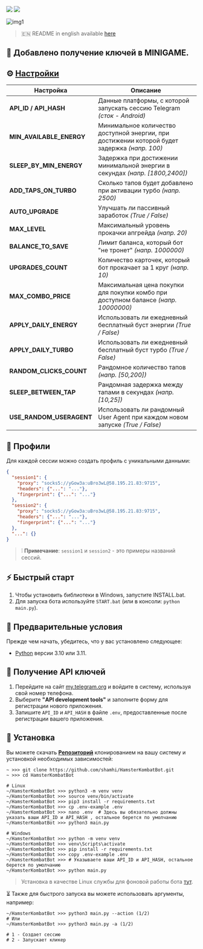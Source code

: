 [<img src="https://img.shields.io/badge/Telegram-%40Me-orange">](https://t.me/sho6ot)
[<img src="https://img.shields.io/badge/python-3.10%20%7C%203.11-blue">](https://www.python.org/downloads/)

![img1](.github/images/demo.png)

> 🇪🇳 README in english available [here](README-EN.md)
## 📌 Добавлено получение ключей в MINIGAME.
## ⚙ [Настройки](https://github.com/shamhi/HamsterKombatBot/blob/main/.env-example)
| Настройка                | Описание                                                                                      |
|--------------------------|-----------------------------------------------------------------------------------------------|
| **API_ID / API_HASH**    | Данные платформы, с которой запускать сессию Telegram _(сток - Android)_                      |
| **MIN_AVAILABLE_ENERGY** | Минимальное количество доступной энергии, при достижении которой будет задержка _(напр. 100)_ |
| **SLEEP_BY_MIN_ENERGY**  | Задержка при достижении минимальной энергии в секундах _(напр. [1800,2400])_                  |
| **ADD_TAPS_ON_TURBO**    | Сколько тапов будет добавлено при активации турбо _(напр. 2500)_                              |
| **AUTO_UPGRADE**         | Улучшать ли пассивный заработок _(True / False)_                                              |
| **MAX_LEVEL**            | Максимальный уровень прокачки апгрейда _(напр. 20)_                                           |
| **BALANCE_TO_SAVE**      | Лимит баланса, который бот "не тронет" _(напр. 1000000)_                                      |
| **UPGRADES_COUNT**       | Количество карточек, который бот прокачает за 1 круг _(напр. 10)_                             |
| **MAX_COMBO_PRICE**      | Максимальная цена покупки для покупки комбо при доступном балансе _(напр. 10000000)_          |
| **APPLY_DAILY_ENERGY**   | Использовать ли ежедневный бесплатный буст энергии _(True / False)_                           |
| **APPLY_DAILY_TURBO**    | Использовать ли ежедневный бесплатный буст турбо _(True / False)_                             |
| **RANDOM_CLICKS_COUNT**  | Рандомное количество тапов _(напр. [50,200])_                                                 |
| **SLEEP_BETWEEN_TAP**    | Рандомная задержка между тапами в секундах _(напр. [10,25])_                                  |
| **USE_RANDOM_USERAGENT** | Использовать ли рандомный User Agent при каждом новом запуске _(True / False)_                |

## 📕 Профили
Для каждой сессии можно создать профиль с уникальными данными:
```json
{
  "session1": {
    "proxy": "socks5://yGow3a:uBro3wL@58.195.21.83:9715",
    "headers": {"...": "..."},
    "fingerprint": {"...": "..."}
  },
  "session2": {
    "proxy": "socks5://yGow3a:uBro3wL@58.195.21.83:9715",
    "headers": {"...": "..."},
    "fingerprint": {"...": "..."}
  },
  "...": {}
}
```
> ❕ **Примечание**:  `session1` и `session2` - это примеры названий сессий.

## ⚡ Быстрый старт
1. Чтобы установить библиотеки в Windows, запустите INSTALL.bat.
2. Для запуска бота используйте `START.bat` (или в консоли: `python main.py`).

## 📌 Предварительные условия
Прежде чем начать, убедитесь, что у вас установлено следующее:
- [Python](https://www.python.org/downloads/) версии 3.10 или 3.11.

## 📃 Получение API ключей
1. Перейдите на сайт [my.telegram.org](https://my.telegram.org) и войдите в систему, используя свой номер телефона.
2. Выберите **"API development tools"** и заполните форму для регистрации нового приложения.
3. Запишите `API_ID` и `API_HASH` в файле `.env`, предоставленные после регистрации вашего приложения.

## 🧱 Установка
Вы можете скачать [**Репозиторий**](https://github.com/shamhi/HamsterKombatBot) клонированием на вашу систему и установкой необходимых зависимостей:
```shell
~ >>> git clone https://github.com/shamhi/HamsterKombatBot.git 
~ >>> cd HamsterKombatBot

# Linux
~/HamsterKombatBot >>> python3 -m venv venv
~/HamsterKombatBot >>> source venv/bin/activate
~/HamsterKombatBot >>> pip3 install -r requirements.txt
~/HamsterKombatBot >>> cp .env-example .env
~/HamsterKombatBot >>> nano .env  # Здесь вы обязательно должны указать ваши API_ID и API_HASH , остальное берется по умолчанию
~/HamsterKombatBot >>> python3 main.py

# Windows
~/HamsterKombatBot >>> python -m venv venv
~/HamsterKombatBot >>> venv\Scripts\activate
~/HamsterKombatBot >>> pip install -r requirements.txt
~/HamsterKombatBot >>> copy .env-example .env
~/HamsterKombatBot >>> # Указываете ваши API_ID и API_HASH, остальное берется по умолчанию
~/HamsterKombatBot >>> python main.py
```
> Установка в качестве Linux службы для фоновой работы бота [тут](docs/LINUX-SERVIS-INSTALL.md).

⏳ Также для быстрого запуска вы можете использовать аргументы, например:
```shell
~/HamsterKombatBot >>> python3 main.py --action (1/2)
# Или
~/HamsterKombatBot >>> python3 main.py -a (1/2)

# 1 - Создает сессию
# 2 - Запускает кликер
```
